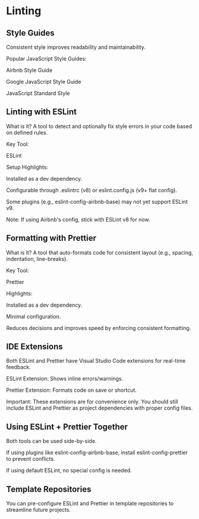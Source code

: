 # Linting 
## Style Guides
Consistent style improves readability and maintainability.

Popular JavaScript Style Guides:

Airbnb Style Guide

Google JavaScript Style Guide

JavaScript Standard Style

## Linting with ESLint
What is it?
A tool to detect and optionally fix style errors in your code based on defined rules.

Key Tool:

ESLint

Setup Highlights:

Installed as a dev dependency.

Configurable through .eslintrc (v8) or eslint.config.js (v9+ flat config).

Some plugins (e.g., eslint-config-airbnb-base) may not yet support ESLint v9.

Note:
If using Airbnb's config, stick with ESLint v8 for now.

## Formatting with Prettier
What is it?
A tool that auto-formats code for consistent layout (e.g., spacing, indentation, line-breaks).

Key Tool:

Prettier

Highlights:

Installed as a dev dependency.

Minimal configuration.

Reduces decisions and improves speed by enforcing consistent formatting.

## IDE Extensions
Both ESLint and Prettier have Visual Studio Code extensions for real-time feedback.

ESLint Extension: Shows inline errors/warnings.

Prettier Extension: Formats code on save or shortcut.

Important:
These extensions are for convenience only. You should still include ESLint and Prettier as project dependencies with proper config files.

## Using ESLint + Prettier Together
Both tools can be used side-by-side.

If using plugins like eslint-config-airbnb-base, install eslint-config-prettier to prevent conflicts.

If using default ESLint, no special config is needed.

## Template Repositories
You can pre-configure ESLint and Prettier in template repositories to streamline future projects.
